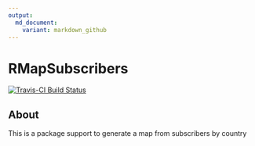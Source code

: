 ```yaml
---
output:
  md_document:
    variant: markdown_github
---
```


<!-- README.md is generated from README.Rmd. Please edit that file -->



# RMapSubscribers #

[![Travis-CI Build Status](https://travis-ci.org/marcionicolau/RMapSubscribers.svg?branch=master)](https://travis-ci.org/marcionicolau/RMapSubscribers)


## About

This is a package support to generate a map from subscribers by country
